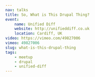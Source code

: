 ```yaml
---
nav: talks
title: So, What is This Drupal Thing?
event:
    name: Unified Diff
    website: http://unifieddiff.co.uk
    location: Cardiff, UK
video: https://vimeo.com/49827006
vimeo: 49827006
slug: what-is-this-drupal-thing
tags:
    - meetup
    - drupal
    - unified-diff
---
```

